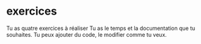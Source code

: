 # exercices

Tu as quatre exercices à réaliser
Tu as le temps et la documentation que tu souhaites.
Tu peux ajouter du code, le modifier comme tu veux.
